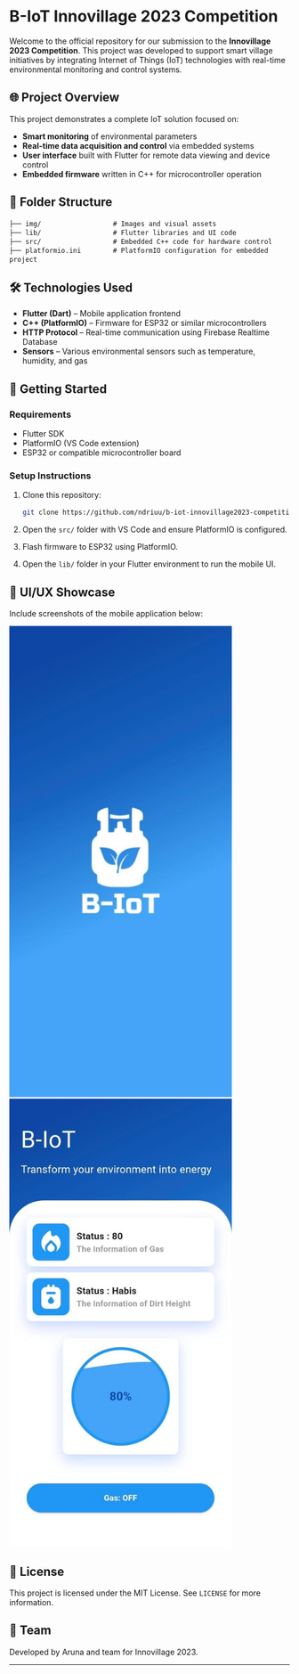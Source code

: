 # B-IoT Innovillage 2023 Competition

Welcome to the official repository for our submission to the **Innovillage 2023 Competition**. This project was developed to support smart village initiatives by integrating Internet of Things (IoT) technologies with real-time environmental monitoring and control systems.

## 🌐 Project Overview

This project demonstrates a complete IoT solution focused on:

* **Smart monitoring** of environmental parameters
* **Real-time data acquisition and control** via embedded systems
* **User interface** built with Flutter for remote data viewing and device control
* **Embedded firmware** written in C++ for microcontroller operation

## 📁 Folder Structure

```
├── img/                  # Images and visual assets
├── lib/                  # Flutter libraries and UI code
├── src/                  # Embedded C++ code for hardware control
├── platformio.ini        # PlatformIO configuration for embedded project
```

## 🛠 Technologies Used

* **Flutter (Dart)** – Mobile application frontend
* **C++ (PlatformIO)** – Firmware for ESP32 or similar microcontrollers
* **HTTP Protocol** – Real-time communication using Firebase Realtime Database
* **Sensors** – Various environmental sensors such as temperature, humidity, and gas

## 🚀 Getting Started

### Requirements

* Flutter SDK
* PlatformIO (VS Code extension)
* ESP32 or compatible microcontroller board

### Setup Instructions

1. Clone this repository:

   ```bash
   git clone https://github.com/ndriuu/b-iot-innovillage2023-competition.git
   ```
2. Open the `src/` folder with VS Code and ensure PlatformIO is configured.
3. Flash firmware to ESP32 using PlatformIO.
4. Open the `lib/` folder in your Flutter environment to run the mobile UI.

## 📱 UI/UX Showcase

Include screenshots of the mobile application below:

<img src="img/Layout.jpg" width="400" alt="Layout" /><img src="img/Home.jpg" width="400" alt="Layout" />

## 📜 License

This project is licensed under the MIT License. See `LICENSE` for more information.

## 👥 Team

Developed by Aruna and team for Innovillage 2023.

---
